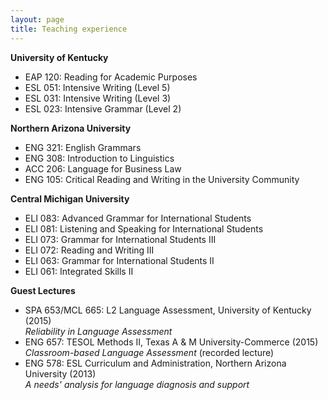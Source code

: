 ```yaml
---
layout: page
title: Teaching experience
---
```


__University of Kentucky__<br>
- EAP 120: Reading for Academic Purposes<br>
- ESL 051: Intensive Writing (Level 5)<br>
- ESL 031: Intensive Writing (Level 3)<br>
- ESL 023: Intensive Grammar (Level 2)<br>


__Northern Arizona University__<br>
- ENG 321: English Grammars<br>
- ENG 308: Introduction to Linguistics<br>
- ACC 206: Language for Business Law<br>
- ENG 105: Critical Reading and Writing in the University Community<br>

__Central Michigan University__<br>
- ELI 083: Advanced Grammar for International Students<br>
- ELI 081: Listening and Speaking for International Students<br>
- ELI 073: Grammar for International Students III<br>
- ELI 072: Reading and Writing III<br>
- ELI 063: Grammar for International Students II<br>
- ELI 061: Integrated Skills II

__Guest Lectures__<br>
- SPA 653/MCL 665: L2 Language Assessment, University of Kentucky (2015)<br>
_Reliability in Language Assessment_<br>
- ENG 657: TESOL Methods II, Texas A & M University-Commerce (2015) <br>
_Classroom-based Language Assessment_ (recorded lecture)<br>
- ENG 578: ESL Curriculum and Administration, Northern Arizona University (2013)<br>
_A needs' analysis for language diagnosis and support_


